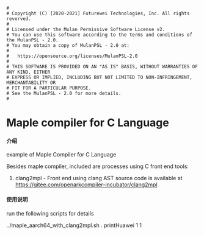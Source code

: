 ```
#
# Copyright (C) [2020-2021] Futurewei Technologies, Inc. All rights reverved.
#
# Licensed under the Mulan Permissive Software License v2.
# You can use this software according to the terms and conditions of the MulanPSL - 2.0.
# You may obtain a copy of MulanPSL - 2.0 at:
#
#   https://opensource.org/licenses/MulanPSL-2.0
#
# THIS SOFTWARE IS PROVIDED ON AN "AS IS" BASIS, WITHOUT WARRANTIES OF ANY KIND, EITHER
# EXPRESS OR IMPLIED, INCLUDING BUT NOT LIMITED TO NON-INFRINGEMENT, MERCHANTABILITY OR
# FIT FOR A PARTICULAR PURPOSE.
# See the MulanPSL - 2.0 for more details.
#
```

# Maple compiler for C Language

#### 介绍
example of Maple Compiler for C Language

Besides maple compiler, included are processes using C front end tools:
  1. clang2mpl - Front end using clang AST
     source code is available at https://gitee.com/openarkcompiler-incubator/clang2mpl

#### 使用说明
  run the following scripts for details

  ../maple_aarch64_with_clang2mpl.sh . printHuawei 1 1
